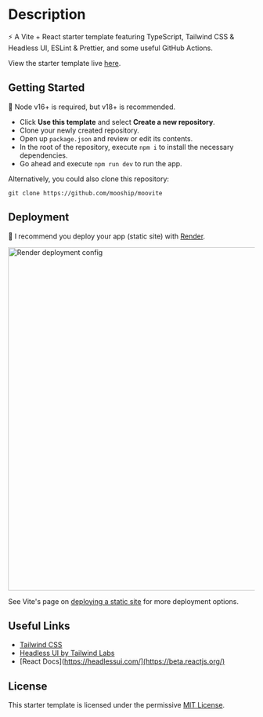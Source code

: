 # Description

⚡ A Vite + React starter template featuring TypeScript, Tailwind CSS & Headless UI, ESLint & Prettier, and some useful GitHub Actions.

View the starter template live [here](https://moovite.onrender.com).

## Getting Started

🚩 Node v16+ is required, but v18+ is recommended.

-   Click **Use this template** and select **Create a new repository**.
-   Clone your newly created repository.
-   Open up `package.json` and review or edit its contents.
-   In the root of the repository, execute `npm i` to install the necessary dependencies.
-   Go ahead and execute `npm run dev` to run the app.

Alternatively, you could also clone this repository:

```text
git clone https://github.com/mooship/moovite
```

## Deployment

🚀 I recommend you deploy your app (static site) with [Render](https://render.com/).

<img width="700" alt="Render deployment config" src="https://user-images.githubusercontent.com/28689428/203065767-2dd74be6-b70d-4520-b596-fbd1dfe59245.png">

See Vite's page on [deploying a static site](https://vitejs.dev/guide/static-deploy.html) for more deployment options.

## Useful Links

-   [Tailwind CSS](https://tailwindcss.com/docs/installation)
-   [Headless UI by Tailwind Labs](https://headlessui.com/)
-   [React Docs](https://headlessui.com/](https://beta.reactjs.org/)

## License

This starter template is licensed under the permissive [MIT License](https://github.com/mooship/mooship-vite/blob/main/LICENSE).

